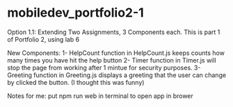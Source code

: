 # mobiledev_portfolio2-1
Option 1.1: Extending Two Assignments, 3 Components each.
This is part 1 of Portfolio 2, using lab 6

New Components:
1- HelpCount function in HelpCount.js keeps counts how many times you have hit the help button
2- Timer function in Timer.js will stop the page from working after 1 mintue for security purposes.
3- Greeting function in Greeting.js displays a greeting that the user can change by clicked the button.
(I thought this was funny)


Notes for me:
put npm run web in terminal to open app in brower 
